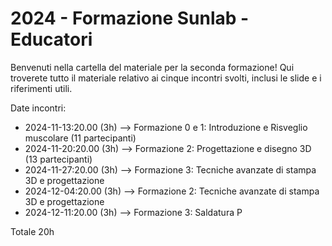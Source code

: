 # 2024 - Formazione Sunlab - Educatori
Benvenuti nella cartella del materiale per la seconda formazione! Qui troverete tutto il materiale relativo ai cinque incontri svolti, inclusi le slide e i riferimenti utili.

Date incontri:
- 2024-11-13:20.00 (3h) --> Formazione 0 e 1: Introduzione e Risveglio muscolare (11 partecipanti)
- 2024-11-20:20.00 (3h) --> Formazione 2: Progettazione e disegno 3D (13 partecipanti)
- 2024-11-27:20.00 (3h) --> Formazione 3: Tecniche avanzate di stampa 3D e progettazione
- 2024-12-04:20.00 (3h) --> Formazione 2: Tecniche avanzate di stampa 3D e progettazione
- 2024-12-11:20.00 (3h) --> Formazione 3: Saldatura P

Totale 20h
